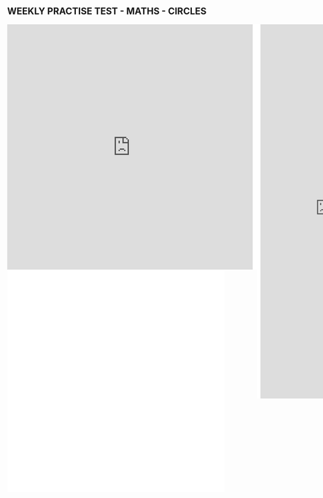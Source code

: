 ## WEEKLY PRACTISE TEST - MATHS - CIRCLES

<div style="display: flex; align-items: flex-start; background-color: white;">

  <!-- First iframe with white background -->
  <div style="flex: 1; padding-right: 10px; background-color: white;">
    <iframe src="https://docs.google.com/presentation/d/e/2PACX-1vTsuAyFdEKD_z0BsHS_fE4hYmphaf8pufaBchPpPFLmpG_8shDGzsh3j-5UXvygTRECfhvuoaSt2Ynf/embed?start=false&loop=false&delayms=3000&rm=minimal" frameborder="0" width="569" height="569" style="background-color: white;" allowfullscreen="true" mozallowfullscreen="true" webkitallowfullscreen="true"></iframe>
  </div>

  <!-- Second iframe with Google Form -->
  <div style="flex: 0 0 30%; padding-left: 10px; transform: scale(0.8); transform-origin: top left; background-color: white;">
    <iframe src="https://docs.google.com/forms/d/e/1FAIpQLScrpxYH7XYZQA3sbR8hyMySRFm0zhzPDbl3l_CzqE1LDljDLQ/viewform?embedded=true" width="400" height="1085" frameborder="0" marginheight="0" marginwidth="0" style="background-color: white;">Loading…</iframe>
  </div>

</div>

